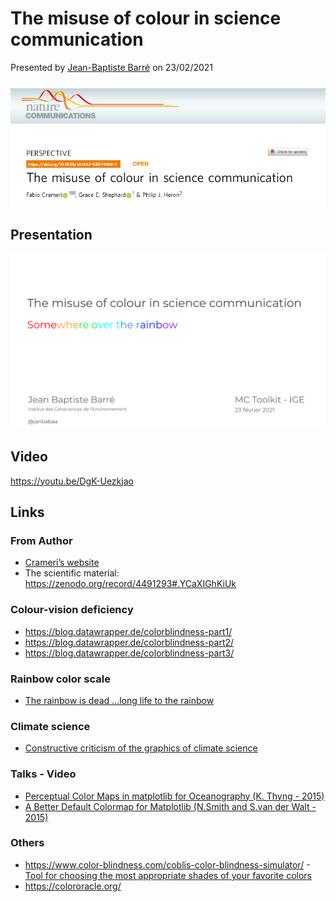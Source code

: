 # The misuse of colour in science communication

Presented by [Jean-Baptiste Barré](http://pp.ige-grenoble.fr/pageperso/barrej/) on 23/02/2021

[![Crameri-2020-misuse of colour in science communication.pdf](paper.png)](MC_Toolkit_PythonPackage.pdf)

## Presentation

[![](slides_preview.png)](MC_Toolkit_PythonPackage.pdf)

## Video

https://youtu.be/DgK-Uezkjao

## Links

### From Author
  - [Crameri’s website](http://www.fabiocrameri.ch/colourmaps.php)
  - The scientific material: https://zenodo.org/record/4491293#.YCaXIGhKiUk

### Colour-vision deficiency
  - https://blog.datawrapper.de/colorblindness-part1/
  - https://blog.datawrapper.de/colorblindness-part2/
  - https://blog.datawrapper.de/colorblindness-part3/

### Rainbow color scale
  - [The rainbow is dead ...long life to the rainbow](https://mycarta.wordpress.com/2012/05/29/the-rainbow-is-dead-long-live-the-rainbow-series-outline/)

### Climate science
  - [Constructive criticism of the graphics of climate science](https://betterfigures.org/2015/06/23/picking-a-colour-scale-for-scientific-graphics/)

### Talks - Video
  - [Perceptual Color Maps in matplotlib for Oceanography (K. Thyng - 2015)](https://www.youtube.com/watch?v=XjHzLUnHeM0&feature=emb_logo)
  - [A Better Default Colormap for Matplotlib (N.Smith and S.van der Walt - 2015)](https://www.youtube.com/watch?v=xAoljeRJ3lU)

### Others
  - https://www.color-blindness.com/coblis-color-blindness-simulator/
  -[Tool for choosing the most appropriate shades of your favorite colors](https://public.tableau.com/views/TableauColors/ColorPaletteswithRGBValues?%3Aembed=y&%3AshowVizHome=no&%3Adisplay_count=y&%3Adisplay_static_image=y&fbclid=IwAR0jUu4nSMRkIWvcRYzafNR0AGLwnyhI_uMK47tknHr4GlGZ8IlnHCYwSM4)
  - https://colororacle.org/
